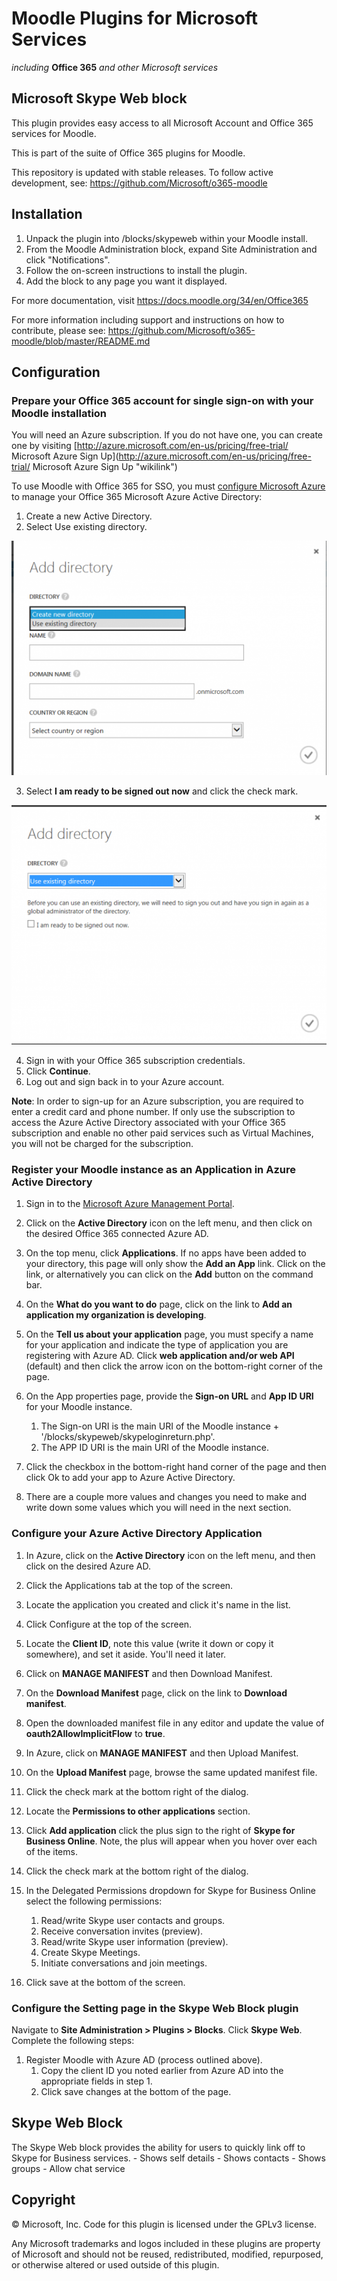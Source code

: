 # Moodle Plugins for Microsoft Services
*including* **Office 365** *and other Microsoft services*

## Microsoft Skype Web block

This plugin provides easy access to all Microsoft Account and Office 365 services for Moodle.

This is part of the suite of Office 365 plugins for Moodle.

This repository is updated with stable releases. To follow active development, see: https://github.com/Microsoft/o365-moodle

## Installation

1. Unpack the plugin into /blocks/skypeweb within your Moodle install.
2. From the Moodle Administration block, expand Site Administration and click "Notifications".
3. Follow the on-screen instructions to install the plugin.
4. Add the block to any page you want it displayed.

For more documentation, visit https://docs.moodle.org/34/en/Office365

For more information including support and instructions on how to contribute, please see: https://github.com/Microsoft/o365-moodle/blob/master/README.md

## Configuration

### Prepare your Office 365 account for single sign-on with your Moodle installation

You will need an Azure subscription. If you do not have one, you can create one by visiting [http://azure.microsoft.com/en-us/pricing/free-trial/ Microsoft Azure Sign Up](http://azure.microsoft.com/en-us/pricing/free-trial/ Microsoft Azure Sign Up "wikilink")

To use Moodle with Office 365 for SSO, you must [configure Microsoft Azure](https://portal.azure.com) to manage your Office 365 Microsoft Azure Active Directory:

1.  Create a new Active Directory.
2.  Select Use existing directory.

![Add directory dialog with creation options](images/AddDirectory1.png "fig:Add directory dialog with creation options")

3.  Select **I am ready to be signed out now** and click the check mark.

![Add directory dialog log out option](images/AddDirectory2.png "fig:Add directory dialog log out option")

4.  Sign in with your Office 365 subscription credentials.
5.  Click **Continue**.
6.  Log out and sign back in to your Azure account.

**Note**: In order to sign-up for an Azure subscription, you are required to enter a credit card and phone number. If only use the subscription to access the Azure Active Directory associated with your Office 365 subscription and enable no other paid services such as Virtual Machines, you will not be charged for the subscription.

### Register your Moodle instance as an Application in Azure Active Directory

1.  Sign in to the [Microsoft Azure Management Portal](https://portal.azure.com).
2.  Click on the **Active Directory** icon on the left menu, and then click on the desired Office 365 connected Azure AD.
3.  On the top menu, click **Applications**. If no apps have been added to your directory, this page will only show the **Add an App** link. Click on the link, or alternatively you can click on the **Add** button on the command bar.
4.  On the **What do you want to do** page, click on the link to **Add an application my organization is developing**.
5.  On the **Tell us about your application** page, you must specify a name for your application and indicate the type of application you are registering with Azure AD. Click **web application and/or web API** (default) and then click the arrow icon on the bottom-right corner of the page.
6.  On the App properties page, provide the **Sign-on URL** and **App ID URI** for your Moodle instance.
    1.  The Sign-on URI is the main URI of the Moodle instance + '/blocks/skypeweb/skypeloginreturn.php'.
    2.  The APP ID URI is the main URI of the Moodle instance.

7.  Click the checkbox in the bottom-right hand corner of the page and then click Ok to add your app to Azure Active Directory.
8.  There are a couple more values and changes you need to make and write down some values which you will need in the next section.

### Configure your Azure Active Directory Application

1.  In Azure, click on the **Active Directory** icon on the left menu, and then click on the desired Azure AD.
2.  Click the Applications tab at the top of the screen.
3.  Locate the application you created and click it's name in the list.
4.  Click Configure at the top of the screen.
5.  Locate the **Client ID**, note this value (write it down or copy it somewhere), and set it aside. You'll need it later.
6.  Click on **MANAGE MANIFEST** and then Download Manifest.
7.  On the **Download Manifest** page, click on the link to **Download manifest**.
8.  Open the downloaded manifest file in any editor and update the value of **oauth2AllowImplicitFlow** to **true**.
9.  In Azure, click on **MANAGE MANIFEST** and then Upload Manifest.
10. On the **Upload Manifest** page, browse the same updated manifest file.
11. Click the check mark at the bottom right of the dialog.
12. Locate the **Permissions to other applications** section.
13. Click **Add application** click the plus sign to the right of **Skype for Business Online**. Note, the plus will appear when you hover over each of the items.
14. Click the check mark at the bottom right of the dialog.
15. In the Delegated Permissions dropdown for Skype for Business Online select the following permissions:
    1.  Read/write Skype user contacts and groups.
    2.  Receive conversation invites (preview).
    3.  Read/write Skype user information (preview).
    4.  Create Skype Meetings.
    5.  Initiate conversations and join meetings.

16. Click save at the bottom of the screen.

### Configure the Setting page in the Skype Web Block plugin

Navigate to **Site Administration \> Plugins \> Blocks**.  Click **Skype Web**. Complete the following steps:

1.  Register Moodle with Azure AD (process outlined above).
    1.  Copy the client ID you noted earlier from Azure AD into the appropriate fields in step 1.
    2.  Click save changes at the bottom of the page.

## Skype Web Block

The Skype Web block provides the ability for users to quickly link off to Skype for Business services.
        - Shows self details
        - Shows contacts
        - Shows groups
        - Allow chat service

## Copyright

&copy; Microsoft, Inc.  Code for this plugin is licensed under the GPLv3 license.

Any Microsoft trademarks and logos included in these plugins are property of Microsoft and should not be reused, redistributed, modified, repurposed, or otherwise altered or used outside of this plugin.
